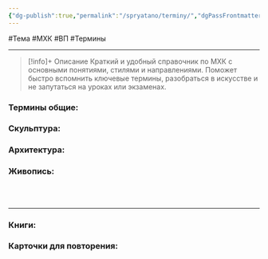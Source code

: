 ```yaml
---
{"dg-publish":true,"permalink":"/spryatano/terminy/","dgPassFrontmatter":true}
---
```


#Тема #МХК #ВП #Термины 

---

> [!info]+ Описание
> Краткий и удобный справочник по МХК с основными понятиями, стилями и направлениями. Поможет быстро вспомнить ключевые термины, разобраться в искусстве и не запутаться на уроках или экзаменах.
### Термины общие:
### Скульптура:
### Архитектура:
### Живопись:
### ㅤ
---

### Книги:
### Карточки для повторения:
